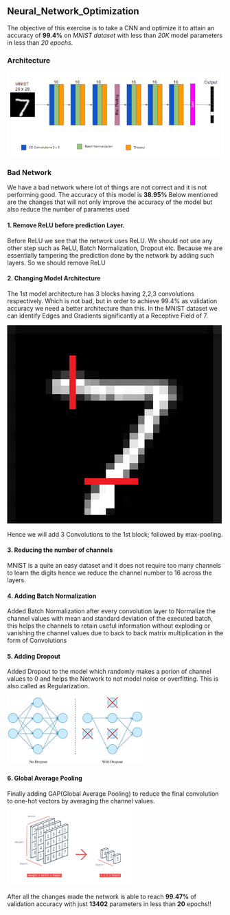 ## Neural_Network_Optimization

The objective of this exercise is to take a CNN and optimize it to attain an accuracy of **99.4%** on *MNIST dataset* with less than *20K* model parameters in less than *20 epochs*.


### Architecture

![architecture](images/architecture.PNG)


### Bad Network

We have a bad network where lot of things are not correct and it is not performing good. The accuracy of this model is **38.95%** Below mentioned are the changes that will not only improve the accuracy of the model but also reduce the number of parametes used


#### 1. Remove ReLU before prediction Layer.

Before ReLU we see that the network uses ReLU. We should not use any other step such as ReLU, Batch Normalization, Dropout etc. Because we are essentially tampering the prediction done by the network by adding such layers. So we should remove ReLU


#### 2. Changing Model Architecture

The 1st model architecture has 3 blocks having 2,2,3 convolutions respectively. Which is not bad, but in order to achieve 99.4% as validation accuracy we need a better architecture than this. In the MNIST dataset we can identify Edges and Gradients significantly at a Receptive Field of 7.

![eng](images/eng.png)

Hence we will add 3 Convolutions to the 1st block; followed by max-pooling.

#### 3. Reducing the number of channels

MNIST is a quite an easy dataset and it does not require too many channels to learn the digits hence we reduce the channel number to 16 across the layers.


#### 4. Adding Batch Normalization

Added Batch Normalization after every convolution layer to Normalize the channel values with mean and standard deviation of the executed batch, this helps the channels to retain useful information without exploding or vanishing the channel values due to back to back matrix multiplication in the form of Convolutions

#### 5. Adding Dropout

Added Dropout to the model which randomly makes a porion of channel values to 0 and helps the Network to not model noise or overfitting. This is also called as Regularization.

![dropout](images/dropout.png)

#### 6. Global Average Pooling

Finally adding GAP(Global Average Pooling) to reduce the final convolution to one-hot vectors by averaging the channel values.

![gap](images/gap.png)


After all the changes made the network is able to reach **99.47%** of validation accuracy with just **13402** parameters in less than **20** epochs!!
 